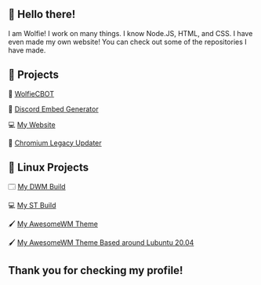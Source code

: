 ## 👋 Hello there!
I am Wolfie! I work on many things. I know Node.JS, HTML, and CSS. I have even made my own website! You can check out some of the repositories I have made. 

## 📔 Projects
🐺 [WolfieCBOT](https://github.com/wolfiediscord/wolfiecbot-akairo)

🤖 [Discord Embed Generator](https://github.com/wolfiediscord/discord-embed-generator)

💻 [My Website](https://wolf1e.ga)

🍎 [Chromium Legacy Updater](https://github.com/wolfiediscord/chromium-legacy-updater)

## 🐧 Linux Projects

🗔 [My DWM Build](https://github.com/wolfiediscord/dwm)

💻 [My ST Build](https://github.com/wolfiediscord/st)

🖌 [My AwesomeWM Theme](https://github.com/wolfiediscord/material-awesome)

🖌 [My AwesomeWM Theme Based around Lubuntu 20.04](https://github.com/wolfiediscord/material-awesome-lxqt)



## Thank you for checking my profile! 



